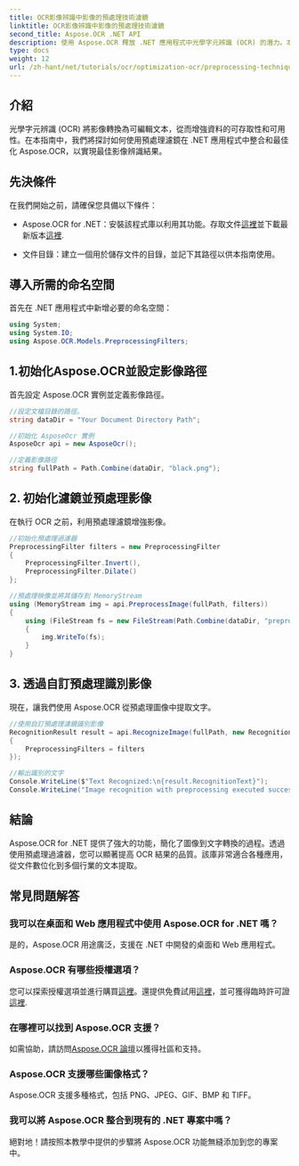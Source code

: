 ```yaml
---
title: OCR影像辨識中影像的預處理技術濾鏡
linktitle: OCR影像辨識中影像的預處理技術濾鏡
second_title: Aspose.OCR .NET API
description: 使用 Aspose.OCR 釋放 .NET 應用程式中光學字元辨識 (OCR) 的潛力。本指南提供了使用預處理過濾器實施 OCR 的逐步方法。
type: docs
weight: 12
url: /zh-hant/net/tutorials/ocr/optimization-ocr/preprocessing-techniques-filters-for-image/
---
```

## 介紹

光學字元辨識 (OCR) 將影像轉換為可編輯文本，從而增強資料的可存取性和可用性。在本指南中，我們將探討如何使用預處理濾鏡在 .NET 應用程式中整合和最佳化 Aspose.OCR，以實現最佳影像辨識結果。

## 先決條件

在我們開始之前，請確保您具備以下條件：

-  Aspose.OCR for .NET：安裝該程式庫以利用其功能。存取文件[這裡](https://reference.aspose.com/ocr/net/)並下載最新版本[這裡](https://releases.aspose.com/ocr/net/).

- 文件目錄：建立一個用於儲存文件的目錄，並記下其路徑以供本指南使用。

## 導入所需的命名空間

首先在 .NET 應用程式中新增必要的命名空間：

```csharp
using System;
using System.IO;
using Aspose.OCR.Models.PreprocessingFilters;
```

## 1.初始化Aspose.OCR並設定影像路徑

首先設定 Aspose.OCR 實例並定義影像路徑。

```csharp
//設定文檔目錄的路徑。
string dataDir = "Your Document Directory Path";

//初始化 AsposeOcr 實例
AsposeOcr api = new AsposeOcr();

//定義影像路徑
string fullPath = Path.Combine(dataDir, "black.png");
```

## 2. 初始化濾鏡並預處理影像

在執行 OCR 之前，利用預處理濾鏡增強影像。

```csharp
//初始化預處理過濾器
PreprocessingFilter filters = new PreprocessingFilter
{
    PreprocessingFilter.Invert(),
    PreprocessingFilter.Dilate()
};

//預處理映像並將其儲存到 MemoryStream
using (MemoryStream img = api.PreprocessImage(fullPath, filters))
{
    using (FileStream fs = new FileStream(Path.Combine(dataDir, "preprocessed.png"), FileMode.Create))
    {
        img.WriteTo(fs);
    }
}
```

## 3. 透過自訂預處理識別影像

現在，讓我們使用 Aspose.OCR 從預處理圖像中提取文字。

```csharp
//使用自訂預處理濾鏡識別影像
RecognitionResult result = api.RecognizeImage(fullPath, new RecognitionSettings
{
    PreprocessingFilters = filters
});

//輸出識別的文字
Console.WriteLine($"Text Recognized:\n{result.RecognitionText}");
Console.WriteLine("Image recognition with preprocessing executed successfully.");
```

## 結論

Aspose.OCR for .NET 提供了強大的功能，簡化了圖像到文字轉換的過程。透過使用預處理過濾器，您可以顯著提高 OCR 結果的品質。該庫非常適合各種應用，從文件數位化到多個行業的文本提取。

## 常見問題解答

### 我可以在桌面和 Web 應用程式中使用 Aspose.OCR for .NET 嗎？  
是的，Aspose.OCR 用途廣泛，支援在 .NET 中開發的桌面和 Web 應用程式。

### Aspose.OCR 有哪些授權選項？  
您可以探索授權選項並進行購買[這裡](https://purchase.conholdate.com/buy)。還提供免費試用[這裡](https://releases.aspose.com/)，並可獲得臨時許可證[這裡](https://purchase.conholdate.com/temporary-license/).

### 在哪裡可以找到 Aspose.OCR 支援？  
如需協助，請訪問[Aspose.OCR 論壇](https://forum.aspose.com/c/ocr/16)以獲得社區和支持。

### Aspose.OCR 支援哪些圖像格式？  
Aspose.OCR 支援多種格式，包括 PNG、JPEG、GIF、BMP 和 TIFF。

### 我可以將 Aspose.OCR 整合到現有的 .NET 專案中嗎？  
絕對地！請按照本教學中提供的步驟將 Aspose.OCR 功能無縫添加到您的專案中。